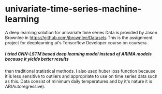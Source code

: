 # univariate-time-series-machine-learning
A deep learning solution for univariate time series
Data is provided by Jason Brownlee in https://github.com/jbrownlee/Datasets
This is the assignment project for deeplearning.ai's Tensorflow Developer course on coursera.

##### I tried CNN-LSTM based deep learning model instead of ARIMA models because it yields better results
than traditional statistical methods. I also used huber loss function because it is less sensitive to outliers
and appropriate to use on time series data such as this. Data consist of minimum daily temperatures and by it's nature
it is AR(Autoregressive).

